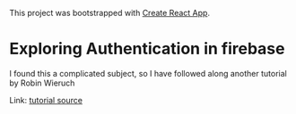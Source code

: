 This project was bootstrapped with [Create React App](https://github.com/facebook/create-react-app).

# Exploring Authentication in firebase 

I found this a complicated subject, so I have followed along another tutorial by Robin Wieruch

Link: [tutorial source](https://www.robinwieruch.de/complete-firebase-authentication-react-tutorial#firebases-authentication-api)


